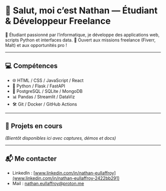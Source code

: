 # 👋 Salut, moi c’est Nathan — Étudiant & Développeur Freelance

🎯 Étudiant passionné par l’informatique, je développe des applications web, scripts Python et interfaces data.
💼 Ouvert aux missions freelance (Fiverr, Malt) et aux opportunités pro !

---

## 💻 Compétences
- 🌐 HTML / CSS / JavaScript / React
- 🐍 Python / Flask / FastAPI
- 🐘 PostgreSQL / SQLite / MongoDB
- 📊 Pandas / Streamlit / DataViz
- 🛠️ Git / Docker / GitHub Actions

---

## 🚧 Projets en cours
*(Bientôt disponibles ici avec captures, démos et docs)*

---

## 📬 Me contacter
- LinkedIn : [www.linkedin.com/in/nathan-eullaffroy](www.linkedin.com/in/nathan-eullaffroy-2422bb291)
- Mail : nathan.eullaffroy@proton.me
